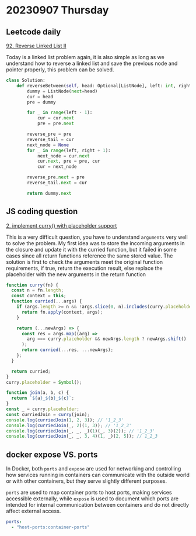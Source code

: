# 20230907 Thursday

## Leetcode daily

[92. Reverse Linked List II](https://leetcode.com/problems/reverse-linked-list-ii/description/?envType=daily-question&envId=2023-09-07)

Today is a linked list problem again, it is also simple as long as we understand how to reverse a linked list and save the previous node and pointer properly, this problem can be solved.

```py
class Solution:
    def reverseBetween(self, head: Optional[ListNode], left: int, right: int) -> Optional[ListNode]:
        dummy = ListNode(next=head)
        cur = head
        pre = dummy

        for _ in range(left - 1):
            cur = cur.next
            pre = pre.next

        reverse_pre = pre
        reverse_tail = cur
        next_node = None
        for _ in range(left, right + 1):
            next_node = cur.next
            cur.next, pre = pre, cur
            cur = next_node

        reverse_pre.next = pre
        reverse_tail.next = cur

        return dummy.next
```

## JS coding question

[2. implement curry() with placeholder support](https://bigfrontend.dev/problem/implement-curry-with-placeholder)

This is a very difficult question, you have to understand `arguments` very well to solve the problem.
My first idea was to store the incoming arguments in the closure and update it with the curried function, but it failed in some cases since all return functions reference the same stored value.
The solution is first to check the arguments meet the original function requirements, if true, return the execution result, else replace the placeholder with the new arguments in the return function

```js
function curry(fn) {
  const n = fn.length;
  const context = this;
  function curried(...args) {
    if (args.length >= n && !args.slice(0, n).includes(curry.placeholder)) {
      return fn.apply(context, args);
    }

    return (...newArgs) => {
      const res = args.map((arg) =>
        arg === curry.placeholder && newArgs.length ? newArgs.shift() : arg
      );
      return curried(...res, ...newArgs);
    };
  }

  return curried;
}
curry.placeholder = Symbol();

function join(a, b, c) {
  return `${a}_${b}_${c}`;
}
const _ = curry.placeholder;
const curriedJoin = curry(join);
console.log(curriedJoin(1, 2, 3)); // '1_2_3'
console.log(curriedJoin(_, 2)(1, 3)); // '1_2_3'
console.log(curriedJoin(_, _, _)(1)(_, 3)(2)); // '1_2_3'
console.log(curriedJoin(_, _, 3, 4)(1, _)(2, 5)); // 1_2_3
```

## docker expose VS. ports

In Docker, both `ports` and `expose` are used for networking and controlling how services running in containers can communicate with the outside world or with other containers, but they serve slightly different purposes.

`ports` are used to map container ports to host ports, making services accessible externally, while `expose` is used to document which ports are intended for internal communication between containers and do not directly affect external access.

```yml
ports:
  - "host-ports:container-ports"
```
